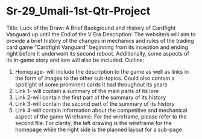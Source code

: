# Sr-29_Umali-1st-Qtr-Project

Title: Luck of the Draw: A Brief Background and History of Cardfight Vanguard up until the End of the V 
Era
Description: The website/s will aim to provide a brief history of the changes in mechanics and rules of 
the trading card game “Cardfight Vanguard” beginning from its inception and ending right before it 
underwent its second reboot. Additionally, some aspects of its in-game story and lore will also be 
included.
Outline: 
1. Homepage- will include the description to the game as well as links in the form of images to the 
other sub-topics. Could also contain a spotlight of some prominent cards it had throughout its 
years
2. Link 1- will contain a summary of the main parts of its lore
3. Link 2-will contain the first part of the summary of its history
4. Link 3-will contain the second part of the summary of its history
5. Link 4-will contain information about the competitive and mechanical aspect of the game
Wireframe:
For the wireframe, please refer to the second file. For clarity, the left drawing is the wireframe for the 
homepage while the right side is the planned layout for a sub-page
